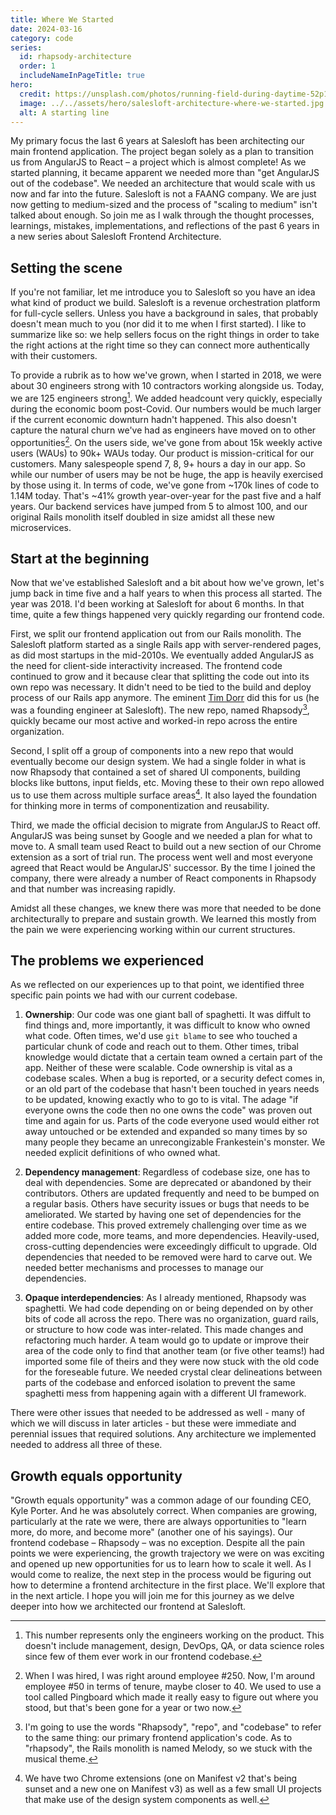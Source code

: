 ```yaml
---
title: Where We Started
date: 2024-03-16
category: code
series:
  id: rhapsody-architecture
  order: 1
  includeNameInPageTitle: true
hero:
  credit: https://unsplash.com/photos/running-field-during-daytime-52p1K0d0euM
  image: ../../assets/hero/salesloft-architecture-where-we-started.jpg
  alt: A starting line
---
```


My primary focus the last 6 years at Salesloft has been architecting our main frontend application. The project began solely as a plan to transition us from AngularJS to React – a project which is almost complete! As we started planning, it became apparent we needed more than "get AngularJS out of the codebase". We needed an architecture that would scale with us now and far into the future. Salesloft is not a FAANG company. We are just now getting to medium-sized and the process of "scaling to medium" isn't talked about enough. So join me as I walk through the thought processes, learnings, mistakes, implementations, and reflections of the past 6 years in a new series about Salesloft Frontend Architecture.

## Setting the scene

If you're not familiar, let me introduce you to Salesloft so you have an idea what kind of product we build. Salesloft is a revenue orchestration platform for full-cycle sellers. Unless you have a background in sales, that probably doesn't mean much to you (nor did it to me when I first started). I like to summarize like so: we help sellers focus on the right things in order to take the right actions at the right time so they can connect more authentically with their customers.

To provide a rubrik as to how we've grown, when I started in 2018, we were about 30 engineers strong with 10 contractors working alongside us. Today, we are 125 engineers strong[^1]. We added headcount very quickly, especially during the economic boom post-Covid. Our numbers would be much larger if the current economic downturn hadn't happened. This also doesn't capture the natural churn we've had as engineers have moved on to other opportunities[^2]. On the users side, we've gone from about 15k weekly active users (WAUs) to 90k+ WAUs today. Our product is mission-critical for our customers. Many salespeople spend 7, 8, 9+ hours a day in our app. So while our number of users may be not be huge, the app is heavily exercised by those using it. In terms of code, we've gone from ~170k lines of code to 1.14M today. That's ~41% growth year-over-year for the past five and a half years. Our backend services have jumped from 5 to almost 100, and our original Rails monolith itself doubled in size amidst all these new microservices.

## Start at the beginning

Now that we've established Salesloft and a bit about how we've grown, let's jump back in time five and a half years to when this process all started. The year was 2018. I'd been working at Salesloft for about 6 months. In that time, quite a few things happened very quickly regarding our frontend code.

First, we split our frontend application out from our Rails monolith. The Salesloft platform started as a single Rails app with server-rendered pages, as did most startups in the mid-2010s. We eventually added AngularJS as the need for client-side interactivity increased. The frontend code continued to grow and it because clear that splitting the code out into its own repo was necessary. It didn't need to be tied to the build and deploy process of our Rails app anymore. The eminent [Tim Dorr](https://twitter.com/timdorr) did this for us (he was a founding engineer at Salesloft). The new repo, named Rhapsody[^3], quickly became our most active and worked-in repo across the entire organization.

Second, I split off a group of components into a new repo that would eventually become our design system. We had a single folder in what is now Rhapsody that contained a set of shared UI components, building blocks like buttons, input fields, etc. Moving these to their own repo allowed us to use them across multiple surface areas[^4]. It also layed the foundation for thinking more in terms of componentization and reusability.

Third, we made the official decision to migrate from AngularJS to React off. AngularJS was being sunset by Google and we needed a plan for what to move to. A small team used React to build out a new section of our Chrome extension as a sort of trial run. The process went well and most everyone agreed that React would be AngularJS' successor. By the time I joined the company, there were already a number of React components in Rhapsody and that number was increasing rapidly.

Amidst all these changes, we knew there was more that needed to be done architecturally to prepare and sustain growth. We learned this mostly from the pain we were experiencing working within our current structures.

## The problems we experienced

As we reflected on our experiences up to that point, we identified three specific pain points we had with our current codebase.

1. **Ownership**: Our code was one giant ball of spaghetti. It was diffult to find things and, more importantly, it was difficult to know who owned what code. Often times, we'd use `git blame` to see who touched a particular chunk of code and reach out to them. Other times, tribal knowledge would dictate that a certain team owned a certain part of the app. Neither of these were scalable. Code ownership is vital as a codebase scales. When a bug is reported, or a security defect comes in, or an old part of the codebase that hasn't been touched in years needs to be updated, knowing exactly who to go to is vital. The adage "if everyone owns the code then no one owns the code" was proven out time and again for us. Parts of the code everyone used would either rot away untouched or be extended and expanded so many times by so many people they became an unrecongizable Frankestein's monster. We needed explicit definitions of who owned what.

2. **Dependency management**: Regardless of codebase size, one has to deal with dependencies. Some are deprecated or abandoned by their contributors. Others are updated frequently and need to be bumped on a regular basis. Others have security issues or bugs that needs to be ameliorated. We started by having one set of dependencies for the entire codebase. This proved extremely challenging over time as we added more code, more teams, and more dependencies. Heavily-used, cross-cutting dependencies were exceedingly difficult to upgrade. Old dependencies that needed to be removed were hard to carve out. We needed better mechanisms and processes to manage our dependencies.

3. **Opaque interdependencies**: As I already mentioned, Rhapsody was spaghetti. We had code depending on or being depended on by other bits of code all across the repo. There was no organization, guard rails, or structure to how code was inter-related. This made changes and refactoring much harder. A team would go to update or improve their area of the code only to find that another team (or five other teams!) had imported some file of theirs and they were now stuck with the old code for the foreseable future. We needed crystal clear delineations between parts of the codebase and enforced isolation to prevent the same spaghetti mess from happening again with a different UI framework.

There were other issues that needed to be addressed as well - many of which we will discuss in later articles - but these were immediate and perennial issues that required solutions. Any architecture we implemented needed to address all three of these.

## Growth equals opportunity

"Growth equals opportunity" was a common adage of our founding CEO, Kyle Porter. And he was absolutely correct. When companies are growing, particularly at the rate we were, there are always opportunities to "learn more, do more, and become more" (another one of his sayings). Our frontend codebase – Rhapsody – was no exception. Despite all the pain points we were experiencing, the growth trajectory we were on was exciting and opened up new opportunities for us to learn how to scale it well. As I would come to realize, the next step in the process would be figuring out how to determine a frontend architecture in the first place. We'll explore that in the next article. I hope you will join me for this journey as we delve deeper into how we architected our frontend at Salesloft.

[^1]: This number represents only the engineers working on the product. This doesn't include management, design, DevOps, QA, or data science roles since few of them ever work in our frontend codebase.
[^2]: When I was hired, I was right around employee #250. Now, I'm around employee #50 in terms of tenure, maybe closer to 40. We used to use a tool called Pingboard which made it really easy to figure out where you stood, but that's been gone for a year or two now.
[^3]: I'm going to use the words "Rhapsody", "repo", and "codebase" to refer to the same thing: our primary frontend application's code. As to "rhapsody", the Rails monolith is named Melody, so we stuck with the musical theme.
[^4]: We have two Chrome extensions (one on Manifest v2 that's being sunset and a new one on Manifest v3) as well as a few small UI projects that make use of the design system components as well.
